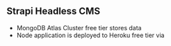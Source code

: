 ## Strapi Headless CMS 

- MongoDB Atlas Cluster free tier stores data
- Node application is deployed to Heroku free tier via 
